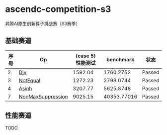 # ascendc-competition-s3
昇腾AI原生创新算子挑战赛（S3赛季）

## 基础赛道

| 序号 | Op | (case 5) 性能测试 | benchmark | 状态 |
| ----- | ----- | ----- | ----- | ----- |
| 2 | [Div](basic/div/README.md) | 1592.04 | 1760.2752 | Passed |
| 3 | [NotEqual](basic/not_equal/README.md) | 1272.23 | 2799.0744 | Passed |
| 4 | [Asinh](basic/asinh/README.md) | 3207.77 | 5625.8748 | Passed |
| 7 | [NonMaxSuppression](basic/non_max_suppression/README.md) | 9025.15 | 40353.77016 | Passed |

## 性能赛道

TODO